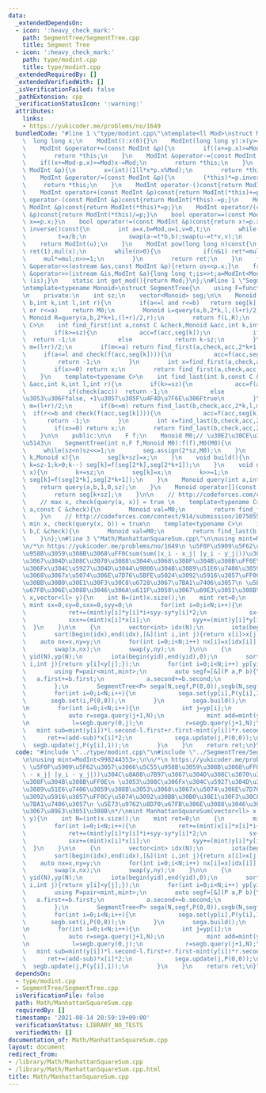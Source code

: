 ```yaml
---
data:
  _extendedDependsOn:
  - icon: ':heavy_check_mark:'
    path: SegmentTree/SegmentTree.cpp
    title: Segment Tree
  - icon: ':heavy_check_mark:'
    path: type/modint.cpp
    title: type/modint.cpp
  _extendedRequiredBy: []
  _extendedVerifiedWith: []
  _isVerificationFailed: false
  _pathExtension: cpp
  _verificationStatusIcon: ':warning:'
  attributes:
    links:
    - https://yukicoder.me/problems/no/1649
  bundledCode: "#line 1 \"type/modint.cpp\"\ntemplate<ll Mod>\nstruct ModInt{\n  \
    \  long long x;\n    ModInt():x(0){}\n    ModInt(long long y):x(y>=0?y%Mod:(Mod-(-y)%Mod)%Mod){}\n\
    \    ModInt &operator+=(const ModInt &p){\n        if((x+=p.x)>=Mod) x-=Mod;\n\
    \        return *this;\n    }\n    ModInt &operator-=(const ModInt &p){\n    \
    \    if((x+=Mod-p.x)>=Mod)x-=Mod;\n        return *this;\n    }\n    ModInt &operator*=(const\
    \ ModInt &p){\n        x=(int)(1ll*x*p.x%Mod);\n        return *this;\n    }\n\
    \    ModInt &operator/=(const ModInt &p){\n        (*this)*=p.inverse();\n   \
    \     return *this;\n    }\n    ModInt operator-()const{return ModInt(-x);}\n\
    \    ModInt operator+(const ModInt &p)const{return ModInt(*this)+=p;}\n    ModInt\
    \ operator-(const ModInt &p)const{return ModInt(*this)-=p;}\n    ModInt operator*(const\
    \ ModInt &p)const{return ModInt(*this)*=p;}\n    ModInt operator/(const ModInt\
    \ &p)const{return ModInt(*this)/=p;}\n    bool operator==(const ModInt &p)const{return\
    \ x==p.x;}\n    bool operator!=(const ModInt &p)const{return x!=p.x;}\n    ModInt\
    \ inverse()const{\n        int a=x,b=Mod,u=1,v=0,t;\n        while(b>0){\n   \
    \         t=a/b;\n            swap(a-=t*b,b);swap(u-=t*v,v);\n        }\n    \
    \    return ModInt(u);\n    }\n    ModInt pow(long long n)const{\n        ModInt\
    \ ret(1),mul(x);\n        while(n>0){\n            if(n&1) ret*=mul;\n       \
    \     mul*=mul;n>>=1;\n        }\n        return ret;\n    }\n    friend ostream\
    \ &operator<<(ostream &os,const ModInt &p){return os<<p.x;}\n    friend istream\
    \ &operator>>(istream &is,ModInt &a){long long t;is>>t;a=ModInt<Mod>(t);return\
    \ (is);}\n    static int get_mod(){return Mod;}\n};\n#line 1 \"SegmentTree/SegmentTree.cpp\"\
    \ntemplate<typename Monoid>\nstruct SegmentTree{\n    using F=function<Monoid(Monoid,Monoid)>;\n\
    \n    private:\n    int sz;\n    vector<Monoid> seg;\n\n    Monoid query(int a,int\
    \ b,int k,int l,int r){\n        if(a<=l and r<=b)   return seg[k];\n        if(b<=l\
    \ or r<=a)    return M0;\n        Monoid L=query(a,b,2*k,l,(l+r)/2);\n       \
    \ Monoid R=query(a,b,2*k+1,(l+r)/2,r);\n        return f(L,R);\n    }\n    template<typename\
    \ C>\n    int find_first(int a,const C &check,Monoid &acc,int k,int l,int r){\n\
    \        if(k>=sz){\n            acc=f(acc,seg[k]);\n            if(check(acc))\
    \  return -1;\n            else            return k-sz;\n        }\n        int\
    \ m=(l+r)/2;\n        if(m<=a) return find_first(a,check,acc,2*k+1,m,r);\n   \
    \     if(a<=l and check(f(acc,seg[k]))){\n            acc=f(acc,seg[k]);\n   \
    \         return -1;\n        }\n        int x=find_first(a,check,acc,2*k+0,l,m);\n\
    \        if(x>=0) return x;\n        return find_first(a,check,acc,2*k+1,m,r);\n\
    \    }\n    template<typename C>\n    int find_last(int b,const C &check,Monoid\
    \ &acc,int k,int l,int r){\n        if(k>=sz){\n            acc=f(acc,seg[k]);\n\
    \            if(check(acc))  return -1;\n            else            return k-sz+1;//\u3053\
    \u3053\u306Ffalse, +1\u3057\u305F\u4F4D\u7F6E\u306Ftrue\n        }\n        int\
    \ m=(l+r)/2;\n        if(b<=m) return find_last(b,check,acc,2*k,l,m);\n      \
    \  if(r<=b and check(f(acc,seg[k]))){\n            acc=f(acc,seg[k]);\n      \
    \      return -1;\n        }\n        int x=find_last(b,check,acc,2*k+1,m,r);\n\
    \        if(x>=0) return x;\n        return find_last(b,check,acc,2*k,l,m);\n\
    \    }\n\n    public:\n\n    F f;\n    Monoid M0;// \u30E2\u30CE\u30A4\u30C9\u306E\
    \u5143\n    SegmentTree(int n,F f,Monoid M0):f(f),M0(M0){\n        sz=1;\n   \
    \     while(sz<n)sz<<=1;\n        seg.assign(2*sz,M0);\n    }\n    void set(int\
    \ k,Monoid x){\n        seg[k+sz]=x;\n    }\n    void build(){\n        for(int\
    \ k=sz-1;k>0;k--) seg[k]=f(seg[2*k],seg[2*k+1]);\n    }\n    void update(int k,Monoid\
    \ x){\n        k+=sz;\n        seg[k]=x;\n        k>>=1;\n        for(;k;k>>=1)\
    \ seg[k]=f(seg[2*k],seg[2*k+1]);\n    }\n    Monoid query(int a,int b){\n    \
    \    return query(a,b,1,0,sz);\n    }\n    Monoid operator[](const int &k)const{\n\
    \        return seg[k+sz];\n    }\n\n    // http://codeforces.com/contest/914/submission/107505449\n\
    \    // max x, check(query(a, x)) = true \n    template<typename C>\n    int find_first(int\
    \ a,const C &check){\n        Monoid val=M0;\n        return find_first(a,check,val,1,0,sz);\n\
    \    }\n    // http://codeforces.com/contest/914/submission/107505582\n    //\
    \ min x, check(query(x, b)) = true\n    template<typename C>\n    int find_last(int\
    \ b,C &check){\n        Monoid val=M0;\n        return find_last(b,check,val,1,0,sz);\n\
    \    }\n};\n#line 3 \"Math/ManhattanSquareSum.cpp\"\n\nusing mint=ModInt<998244353>;\n\
    \n/*\n https://yukicoder.me/problems/no/1649\n \u5F0F\u5909\u5F62\u3057\u3066\u5C55\
    \u958B\u3059\u308B\u3068\uFF0Csum(sum(|x_i - x_j| |y_i - y_j|))\u304C\u8A08\u7B97\
    \u3067\u304D\u308C\u3070\u3088\u3044\u3068\u308F\u304B\u308B\uFF0E\n \u3053\u308C\
    \u306Fx\u304C\u5927\u304D\u3044\u9806\u304B\u3089\u51E6\u7406\u3059\u308B\u3053\
    \u3068\u3067x\u5074\u306E\u7D76\u5BFE\u5024\u3092\u5916\u3057\uFF0Cy\u5074\u3092\
    \u30BB\u30B0\u30E1\u30F3\u30C8\u6728\u3067\u7BA1\u7406\u3057\n \u5E73\u9762\u8D70\
    \u67FB\u306E\u3088\u3046\u306A\u611F\u3058\u3067\u89E3\u3051\u308B\n*/\nmint ManhattanSquareSum(vector<ll>\
    \ x,vector<ll> y){\n    int N=(int)x.size();\n    mint ret=0;\n    {\n       \
    \ mint sx=0,sy=0,sxx=0,syy=0;\n        for(int i=0;i<N;i++){\n            ret+=(mint)x[i]*x[i]*i+sxx-sx*x[i]*2;\n\
    \            ret+=(mint)y[i]*y[i]*i+syy-sy*y[i]*2;\n            sx+=x[i],sy+=y[i];\n\
    \            sxx+=(mint)x[i]*x[i];\n            syy+=(mint)y[i]*y[i];\n      \
    \  }\n    }\n\n    {\n        vector<int> idx(N);\n        iota(begin(idx),end(idx),0);\n\
    \        sort(begin(idx),end(idx),[&](int i,int j){return x[i]>x[j];});\n    \
    \    auto nx=x,ny=y;\n        for(int i=0;i<N;i++) nx[i]=x[idx[i]],ny[i]=y[idx[i]];\n\
    \        swap(x,nx);\n        swap(y,ny);\n    }\n\n    {\n        vector<int>\
    \ yid(N),yp(N);\n        iota(begin(yid),end(yid),0);\n        sort(begin(yid),end(yid),[&](int\
    \ i,int j){return y[i]<y[j];});\n        for(int i=0;i<N;i++) yp[yid[i]]=i;\n\n\
    \        using P=pair<mint,mint>;\n        auto segf=[&](P a,P b){\n         \
    \   a.first+=b.first;\n            a.second+=b.second;\n            return a;\n\
    \        };\n        SegmentTree<P> sega(N,segf,P(0,0)),segb(N,segf,P(0,0));\n\
    \        for(int i=0;i<N;i++){\n            sega.set(yp[i],P(y[i],1));\n     \
    \       segb.set(i,P(0,0));\n        }\n        sega.build();\n        segb.build();\n\
    \n        for(int i=0;i<N;i++){\n            int j=yp[i];\n            auto l=sega.query(0,j);\n\
    \            auto r=sega.query(j+1,N);\n            mint add=mint(y[i])*l.second-l.first+r.first-mint(y[i])*r.second;\n\
    \n            l=segb.query(0,j);\n            r=segb.query(j+1,N);\n         \
    \   mint sub=mint(y[i])*l.second-l.first+r.first-mint(y[i])*r.second;\n      \
    \      ret+=(add-sub)*x[i]*2;\n            sega.update(j,P(0,0));\n          \
    \  segb.update(j,P(y[i],1));\n        }\n    }\n    return ret;\n}\n"
  code: "#include \"../type/modint.cpp\"\n#include \"../SegmentTree/SegmentTree.cpp\"\
    \n\nusing mint=ModInt<998244353>;\n\n/*\n https://yukicoder.me/problems/no/1649\n\
    \ \u5F0F\u5909\u5F62\u3057\u3066\u5C55\u958B\u3059\u308B\u3068\uFF0Csum(sum(|x_i\
    \ - x_j| |y_i - y_j|))\u304C\u8A08\u7B97\u3067\u304D\u308C\u3070\u3088\u3044\u3068\
    \u308F\u304B\u308B\uFF0E\n \u3053\u308C\u306Fx\u304C\u5927\u304D\u3044\u9806\u304B\
    \u3089\u51E6\u7406\u3059\u308B\u3053\u3068\u3067x\u5074\u306E\u7D76\u5BFE\u5024\
    \u3092\u5916\u3057\uFF0Cy\u5074\u3092\u30BB\u30B0\u30E1\u30F3\u30C8\u6728\u3067\
    \u7BA1\u7406\u3057\n \u5E73\u9762\u8D70\u67FB\u306E\u3088\u3046\u306A\u611F\u3058\
    \u3067\u89E3\u3051\u308B\n*/\nmint ManhattanSquareSum(vector<ll> x,vector<ll>\
    \ y){\n    int N=(int)x.size();\n    mint ret=0;\n    {\n        mint sx=0,sy=0,sxx=0,syy=0;\n\
    \        for(int i=0;i<N;i++){\n            ret+=(mint)x[i]*x[i]*i+sxx-sx*x[i]*2;\n\
    \            ret+=(mint)y[i]*y[i]*i+syy-sy*y[i]*2;\n            sx+=x[i],sy+=y[i];\n\
    \            sxx+=(mint)x[i]*x[i];\n            syy+=(mint)y[i]*y[i];\n      \
    \  }\n    }\n\n    {\n        vector<int> idx(N);\n        iota(begin(idx),end(idx),0);\n\
    \        sort(begin(idx),end(idx),[&](int i,int j){return x[i]>x[j];});\n    \
    \    auto nx=x,ny=y;\n        for(int i=0;i<N;i++) nx[i]=x[idx[i]],ny[i]=y[idx[i]];\n\
    \        swap(x,nx);\n        swap(y,ny);\n    }\n\n    {\n        vector<int>\
    \ yid(N),yp(N);\n        iota(begin(yid),end(yid),0);\n        sort(begin(yid),end(yid),[&](int\
    \ i,int j){return y[i]<y[j];});\n        for(int i=0;i<N;i++) yp[yid[i]]=i;\n\n\
    \        using P=pair<mint,mint>;\n        auto segf=[&](P a,P b){\n         \
    \   a.first+=b.first;\n            a.second+=b.second;\n            return a;\n\
    \        };\n        SegmentTree<P> sega(N,segf,P(0,0)),segb(N,segf,P(0,0));\n\
    \        for(int i=0;i<N;i++){\n            sega.set(yp[i],P(y[i],1));\n     \
    \       segb.set(i,P(0,0));\n        }\n        sega.build();\n        segb.build();\n\
    \n        for(int i=0;i<N;i++){\n            int j=yp[i];\n            auto l=sega.query(0,j);\n\
    \            auto r=sega.query(j+1,N);\n            mint add=mint(y[i])*l.second-l.first+r.first-mint(y[i])*r.second;\n\
    \n            l=segb.query(0,j);\n            r=segb.query(j+1,N);\n         \
    \   mint sub=mint(y[i])*l.second-l.first+r.first-mint(y[i])*r.second;\n      \
    \      ret+=(add-sub)*x[i]*2;\n            sega.update(j,P(0,0));\n          \
    \  segb.update(j,P(y[i],1));\n        }\n    }\n    return ret;\n}"
  dependsOn:
  - type/modint.cpp
  - SegmentTree/SegmentTree.cpp
  isVerificationFile: false
  path: Math/ManhattanSquareSum.cpp
  requiredBy: []
  timestamp: '2021-08-14 20:59:19+09:00'
  verificationStatus: LIBRARY_NO_TESTS
  verifiedWith: []
documentation_of: Math/ManhattanSquareSum.cpp
layout: document
redirect_from:
- /library/Math/ManhattanSquareSum.cpp
- /library/Math/ManhattanSquareSum.cpp.html
title: Math/ManhattanSquareSum.cpp
---
```

